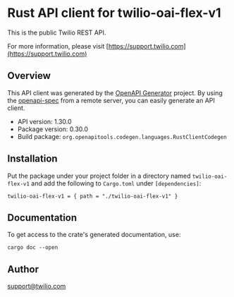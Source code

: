# Rust API client for twilio-oai-flex-v1

This is the public Twilio REST API.

For more information, please visit [https://support.twilio.com](https://support.twilio.com)

## Overview

This API client was generated by the [OpenAPI Generator](https://openapi-generator.tech) project.  By using the [openapi-spec](https://openapis.org) from a remote server, you can easily generate an API client.

- API version: 1.30.0
- Package version: 0.30.0
- Build package: `org.openapitools.codegen.languages.RustClientCodegen`

## Installation

Put the package under your project folder in a directory named `twilio-oai-flex-v1` and add the following to `Cargo.toml` under `[dependencies]`:

```
twilio-oai-flex-v1 = { path = "./twilio-oai-flex-v1" }
```

## Documentation

To get access to the crate's generated documentation, use:

```
cargo doc --open
```

## Author

support@twilio.com

